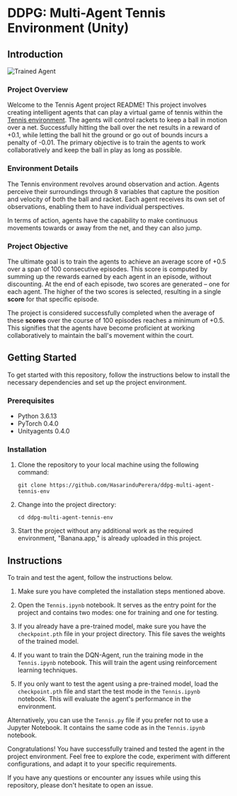 [//]: # (Image References)

[image1]: https://user-images.githubusercontent.com/10624937/42135623-e770e354-7d12-11e8-998d-29fc74429ca2.gif "Trained Agent"


# DDPG: Multi-Agent Tennis Environment (Unity)

## Introduction

![Trained Agent][image1]

### Project Overview

Welcome to the Tennis Agent project README! This project involves creating intelligent agents that can play a virtual game of tennis within the [Tennis environment](https://github.com/Unity-Technologies/ml-agents/blob/master/docs/Learning-Environment-Examples.md#tennis). The agents will control rackets to keep a ball in motion over a net. Successfully hitting the ball over the net results in a reward of +0.1, while letting the ball hit the ground or go out of bounds incurs a penalty of -0.01. The primary objective is to train the agents to work collaboratively and keep the ball in play as long as possible.

### Environment Details

The Tennis environment revolves around observation and action. Agents perceive their surroundings through 8 variables that capture the position and velocity of both the ball and racket. Each agent receives its own set of observations, enabling them to have individual perspectives.

In terms of action, agents have the capability to make continuous movements towards or away from the net, and they can also jump.

### Project Objective

The ultimate goal is to train the agents to achieve an average score of +0.5 over a span of 100 consecutive episodes. This score is computed by summing up the rewards earned by each agent in an episode, without discounting. At the end of each episode, two scores are generated – one for each agent. The higher of the two scores is selected, resulting in a single **score** for that specific episode.

The project is considered successfully completed when the average of these **scores** over the course of 100 episodes reaches a minimum of +0.5. This signifies that the agents have become proficient at working collaboratively to maintain the ball's movement within the court.


## Getting Started

To get started with this repository, follow the instructions below to install the necessary dependencies and set up the project environment.

### Prerequisites

- Python 3.6.13
- PyTorch 0.4.0
- Unityagents 0.4.0

### Installation

1. Clone the repository to your local machine using the following command:

   ```
   git clone https://github.com/HasarinduPerera/ddpg-multi-agent-tennis-env
   ```

2. Change into the project directory:

   ```
   cd ddpg-multi-agent-tennis-env
   ```

3. Start the project without any additional work as the required environment, "Banana.app," is already uploaded in this project.

## Instructions

To train and test the agent, follow the instructions below.

1. Make sure you have completed the installation steps mentioned above.

2. Open the `Tennis.ipynb` notebook. It serves as the entry point for the project and contains two modes: one for training and one for testing.

3. If you already have a pre-trained model, make sure you have the `checkpoint.pth` file in your project directory. This file saves the weights of the trained model.

4. If you want to train the DQN-Agent, run the training mode in the `Tennis.ipynb` notebook. This will train the agent using reinforcement learning techniques.

5. If you only want to test the agent using a pre-trained model, load the `checkpoint.pth` file and start the test mode in the `Tennis.ipynb` notebook. This will evaluate the agent's performance in the environment.

Alternatively, you can use the `Tennis.py` file if you prefer not to use a Jupyter Notebook. It contains the same code as in the `Tennis.ipynb` notebook.

Congratulations! You have successfully trained and tested the agent in the project environment. Feel free to explore the code, experiment with different configurations, and adapt it to your specific requirements.

If you have any questions or encounter any issues while using this repository, please don't hesitate to open an issue.

